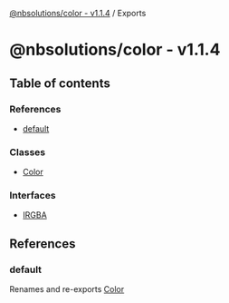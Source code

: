 [@nbsolutions/color - v1.1.4](README.md) / Exports

# @nbsolutions/color - v1.1.4

## Table of contents

### References

- [default](modules.md#default)

### Classes

- [Color](classes/Color.md)

### Interfaces

- [IRGBA](interfaces/IRGBA.md)

## References

### default

Renames and re-exports [Color](classes/Color.md)
